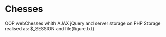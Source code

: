 # Chesses
OOP webChesses whith AJAX jQuery and server storage on PHP
Storage realised as: $_SESSION and file(figure.txt)
